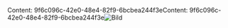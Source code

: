 <span data-ttu-id="c19c6-101">Content: 9f6c096c-42e0-48e4-82f9-6bcbea244f3e</span><span class="sxs-lookup"><span data-stu-id="c19c6-101">Content: 9f6c096c-42e0-48e4-82f9-6bcbea244f3e</span></span>![Bild](4bc42e9f-1dc2-4902-9c3b-0a8a794c1cc4.png)
